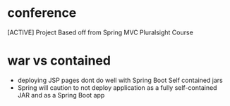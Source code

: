 # conference

[ACTIVE] Project Based off from Spring MVC Pluralsight Course

# war vs contained
 - deploying JSP pages dont do well with Spring Boot Self contained jars
 - Spring will caution to not deploy application as a fully self-contained JAR and as a Spring Boot app